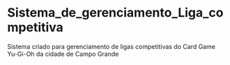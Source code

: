 # Sistema_de_gerenciamento_Liga_competitiva
 Sistema criado para gerenciamento de ligas competitivas do Card Game Yu-Gi-Oh da cidade de Campo Grande
